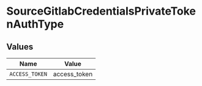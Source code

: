 # SourceGitlabCredentialsPrivateTokenAuthType


## Values

| Name           | Value          |
| -------------- | -------------- |
| `ACCESS_TOKEN` | access_token   |